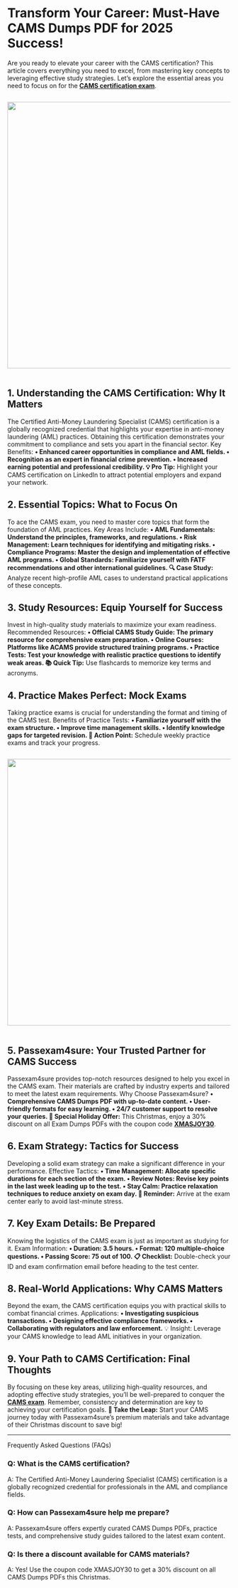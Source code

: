 # Transform Your Career: Must-Have CAMS Dumps PDF for 2025 Success!
Are you ready to elevate your career with the CAMS certification? This article covers everything you need to excel, from mastering key concepts to leveraging effective study strategies. Let’s explore the essential areas you need to focus on for the **[CAMS certification exam](https://www.passexam4sure.com/acams/cams-dumps.html)**.

<div class="separator" style="clear: both;"><a href="https://blogger.googleusercontent.com/img/b/R29vZ2xl/AVvXsEgP2kj8B3U-nPi897tl55F-Q3Lp0Lx-XHTDyRQvgk_cdl8otoANfX0fJ_TmE0oQTWWQDFQW5lsX6995hSm3doHTd35CPLbe-wfBmqrfaDQ1vtRJlp-HBz9tGQxK7xOud34OvDByUMOrYtcduUcRlWpMCCj9I0o4b3P4DPhjf-GQGtx_9BTr-3iex8Ppb14/s6912/Blue%20Modern%20Digital%20Marketing%20Agency%20Banner%20Landscape.jpg" style="display: block; padding: 1em 0; text-align: center; "><img alt="" border="0" width="600" data-original-height="3456" data-original-width="6912" src="https://blogger.googleusercontent.com/img/b/R29vZ2xl/AVvXsEgP2kj8B3U-nPi897tl55F-Q3Lp0Lx-XHTDyRQvgk_cdl8otoANfX0fJ_TmE0oQTWWQDFQW5lsX6995hSm3doHTd35CPLbe-wfBmqrfaDQ1vtRJlp-HBz9tGQxK7xOud34OvDByUMOrYtcduUcRlWpMCCj9I0o4b3P4DPhjf-GQGtx_9BTr-3iex8Ppb14/s600/Blue%20Modern%20Digital%20Marketing%20Agency%20Banner%20Landscape.jpg"/></a></div>

## 1. Understanding the CAMS Certification: Why It Matters
The Certified Anti-Money Laundering Specialist (CAMS) certification is a globally recognized credential that highlights your expertise in anti-money laundering (AML) practices. Obtaining this certification demonstrates your commitment to compliance and sets you apart in the financial sector.
Key Benefits:
**•	Enhanced career opportunities in compliance and AML fields.
•	Recognition as an expert in financial crime prevention.
•	Increased earning potential and professional credibility.
💡 Pro Tip:** Highlight your CAMS certification on LinkedIn to attract potential employers and expand your network.
## 2. Essential Topics: What to Focus On
To ace the CAMS exam, you need to master core topics that form the foundation of AML practices.
Key Areas Include:
**•	AML Fundamentals: Understand the principles, frameworks, and regulations.
•	Risk Management: Learn techniques for identifying and mitigating risks.
•	Compliance Programs: Master the design and implementation of effective AML programs.
•	Global Standards: Familiarize yourself with FATF recommendations and other international guidelines.
🔍 Case Study:** Analyze recent high-profile AML cases to understand practical applications of these concepts.
## 3. Study Resources: Equip Yourself for Success
Invest in high-quality study materials to maximize your exam readiness.
Recommended Resources:
**•	Official CAMS Study Guide: The primary resource for comprehensive exam preparation.
•	Online Courses: Platforms like ACAMS provide structured training programs.
•	Practice Tests: Test your knowledge with realistic practice questions to identify weak areas.
📚 Quick Tip:** Use flashcards to memorize key terms and acronyms.
## 4. Practice Makes Perfect: Mock Exams
Taking practice exams is crucial for understanding the format and timing of the CAMS test.
Benefits of Practice Tests:
**•	Familiarize yourself with the exam structure.
•	Improve time management skills.
•	Identify knowledge gaps for targeted revision.
🎯 Action Point:** Schedule weekly practice exams and track your progress.

<div class="separator" style="clear: both;"><a href="https://blogger.googleusercontent.com/img/b/R29vZ2xl/AVvXsEgVwx9xUJZWmZaKUrgK1QkEVug565rr4L8-_qm-SCA4s1lXWqlz6sh_RK_kc-P15d5v99eipeRB7EWNzJgkGuK_IL09Bf2Kqv8kn12v3If9t1JIpQDXrbwuR22s-VkcFMYRGj3gVYqkPSu1dJ5R7bGzNI1RQPNc6mcgWmxN4-clT-GjXLBJCK4CeHqsn28/s6912/banner%202.jpg" style="display: block; padding: 1em 0px; text-align: center;"><img alt="" border="0" data-original-height="3456" data-original-width="6912" src="https://blogger.googleusercontent.com/img/b/R29vZ2xl/AVvXsEgVwx9xUJZWmZaKUrgK1QkEVug565rr4L8-_qm-SCA4s1lXWqlz6sh_RK_kc-P15d5v99eipeRB7EWNzJgkGuK_IL09Bf2Kqv8kn12v3If9t1JIpQDXrbwuR22s-VkcFMYRGj3gVYqkPSu1dJ5R7bGzNI1RQPNc6mcgWmxN4-clT-GjXLBJCK4CeHqsn28/s600/banner%202.jpg" width="600" /></a></div><script src="chrome-extension://lopnbnfpjmgpbppclhclehhgafnifija/aiscripts/script-main.js"></script>

## 5. Passexam4sure: Your Trusted Partner for CAMS Success
Passexam4sure provides top-notch resources designed to help you excel in the CAMS exam. Their materials are crafted by industry experts and tailored to meet the latest exam requirements.
Why Choose Passexam4sure?
**•	Comprehensive CAMS Dumps PDF with up-to-date content.
•	User-friendly formats for easy learning.
•	24/7 customer support to resolve your queries.
🎁 Special Holiday Offer:** This Christmas, enjoy a 30% discount on all Exam Dumps PDFs with the coupon code **[XMASJOY30](https://www.passexam4sure.com/acams/cams-dumps.html)**.
## 6. Exam Strategy: Tactics for Success
Developing a solid exam strategy can make a significant difference in your performance.
Effective Tactics:
**•	Time Management: Allocate specific durations for each section of the exam.
•	Review Notes: Revise key points in the last week leading up to the test.
•	Stay Calm: Practice relaxation techniques to reduce anxiety on exam day.
🔔 Reminder:** Arrive at the exam center early to avoid last-minute stress.
## 7. Key Exam Details: Be Prepared
Knowing the logistics of the CAMS exam is just as important as studying for it.
Exam Information:
**•	Duration: 3.5 hours.
•	Format: 120 multiple-choice questions.
•	Passing Score: 75 out of 100.
📋 Checklist:** Double-check your ID and exam confirmation email before heading to the test center.
## 8. Real-World Applications: Why CAMS Matters
Beyond the exam, the CAMS certification equips you with practical skills to combat financial crimes.
Applications:
**•	Investigating suspicious transactions.
•	Designing effective compliance frameworks.
•	Collaborating with regulators and law enforcement.**
💡 Insight: Leverage your CAMS knowledge to lead AML initiatives in your organization.
## **9. Your Path to CAMS Certification: Final Thoughts**
By focusing on these key areas, utilizing high-quality resources, and adopting effective study strategies, you’ll be well-prepared to conquer the **[CAMS exam](https://www.passexam4sure.com/acams/cams-dumps.html)**. Remember, consistency and determination are key to achieving your certification goals.
**🎉 Take the Leap:** Start your CAMS journey today with Passexam4sure’s premium materials and take advantage of their Christmas discount to save big!
________________________________________
Frequently Asked Questions (FAQs)
### Q: What is the CAMS certification? 
A: The Certified Anti-Money Laundering Specialist (CAMS) certification is a globally recognized credential for professionals in the AML and compliance fields.
### Q: How can Passexam4sure help me prepare? 
A: Passexam4sure offers expertly curated CAMS Dumps PDFs, practice tests, and comprehensive study guides tailored to the latest exam content.
### Q: Is there a discount available for CAMS materials? 
A: Yes! Use the coupon code XMASJOY30 to get a 30% discount on all CAMS Dumps PDFs this Christmas.
